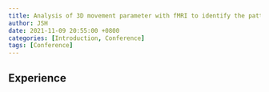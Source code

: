 ```yaml
---
title: Analysis of 3D movement parameter with fMRI to identify the pattern of lower-limb movement
author: JSH
date: 2021-11-09 20:55:00 +0800
categories: [Introduction, Conference]
tags: [Conference]
---
```


## Experience
